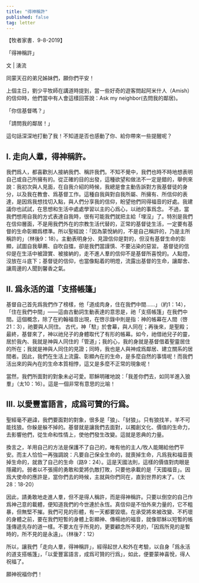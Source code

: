 ```yaml
---
title: "得神稱許"
published: false
tag: letter
---
```



【牧者家書．9-8-2019】
 
「得神稱許」

文 | 湧流

同蒙天召的弟兄姊妹們，願你們平安！

上個主日，劉少平牧師在講道時提到，當一些好奇的遊客問起阿米什人（Amish）的信仰時，他們當中有人會這樣回答說：Ask my neighbor(去問我的鄰居)。

「你信基督嗎？」

「請問我的鄰居！」

這句話深深地打動了我！不知道是否也感動了你、給你帶來一些提醒呢？


## I. 走向人羣，得神稱許。

我們爲人，都喜歡別人接納我們、稱許我們。不知不覺中，我們也時不時地想表明自己或自己所擁有的。從正確的目的出發，這種欲望和做法不一定是錯的，舉例來說：我初次與人見面，在自我介紹的時候，我總是會主動告訴對方我基督徒的身分，以及我在教會、爲基督工作。這種自我與對自我所屬、所擁有、所信仰的表達，是因爲我想找切入點，與人們分享我的信仰，盼望他們同得福音的好處。我建議你也試試，在思想和生活中處處學習以主的心爲心，以祂的事爲念。
不過，當我們想用自我的方式表達自我時，很有可能我們就把主給「埋沒」了。特別是我們在信仰層面，不是用我們外在的宗教生活代替的，正常的基督徒生活，一定要有基督的生命彰顯爲標準。所以聖經說：「因為蒙悅納的，不是自己稱許的，乃是主所稱許的」（林後9：18）。主動表明身分、見證信仰是對的，但沒有基督生命的彰顯，試圖自我舉薦、自吹自擂，卻是我們當謹慎、不要沾染的惡習。
基督徒的信仰是在生活中被證實、被接納的，走不進人羣的信仰不是基督所喜悅的。人點燈，沒放在斗底下；基督徒的信仰，也當像點着的明燈，流露出基督的生命，讓鄰舍、讓周邊的人聞到馨香之氣。

## II. 爲永活的道「支搭帳篷」

基督自己首先爲我們作了榜樣，他「道成肉身，住在我們中間……」（約1：14），「住在我們中間」——這由古動詞生動表達的意思是，祂「支搭帳篷」在我們中間。這個概念，除了在約翰福音出現，在啓示錄中則是指：神的帳幕在人間（啓21：3），祂要與人同住。
古代，神「駐」於會幕，與人同在；再後來，是聖殿；最終，基督來了，神以祂兒子的身體取代了有形的帳幕。如今，祂借祂兒子的靈，居於我內、我就是神與人同住的「管道」；我的心，我的身就是基督借着聖靈居住的所在；我就是神與人同住的見證；同時，我也是人與神成爲鄰居、建立關系的居間者。因此，我們在生活上流露、彰顯內在的生命，是多麼自然的事情呢！而我們活出來的與內在的生命本質相悖，這又是多麼不正常的現象呢！

當然，我們所面對的對象未必可愛。耶穌明確地說：「我差你們去，如同羊進入狼羣」（太10：16）。這是一個非常有意思的比喻！

## III. 以愛豐富語言，成爲可贊的行爲。

聖經毫不避諱，我們要面對的對象，很多是「狼」、「豺狼」。只有狼找羊，羊不可能找狼。你躲是躲不掉的。基督就是讓我們去面對，以獨創文化、價值的生命力，去影響他們，從生命和性情上，使他們發生改變。這就是恩典的力量。

換言之，羊用自己的方法是保護不了自己的，唯有他的主人/牧人能賜給他們平安。而主人恰恰一再強調說：凡要自己保全生命的，就喪掉生命，凡爲我和福音喪掉生命的，就救了自己的生命（路9：24）。這是天國法則，這樣的價值對肉眼是隱藏的。弱者以不張揚的勇敢和愛將仇敵打敗，只要他承載的是「天國福音」。因爲大使命的應許是，當你們去的時候，主就與你們同在，直到世界的末了。（太28：18-20）

因此，請勇敢地走進人羣，但不是得人稱許，而是得神稱許。只要以倒空的自己作爲神己意的載體，便知道我們的今世連於永恆。真信仰是不怕外來力量的，它不粗暴，但無堅不摧。我們可見的形體，有一天都要毀壞。在承受將來被改變、不朽壞的身體之前，要在我們短暫的身體上彰顯神、傳楊祂的福音，就像耶穌以短暫的帳篷傳遞先存的道一樣。不要太在乎所見的，更要顧念所不見的，「因爲所見的是暫時的，所不見的是永遠」。（林後7：12）

所以，讓我們「走向人羣，得神稱許」，經得起世人和外在考驗，以自身「爲永活的道支搭帳篷」，「以愛豐富語言，成爲可贊的行爲」，如此，便要蒙神喜悅，得人祝福了。

願神祝福你們！

